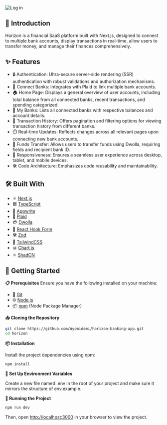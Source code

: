 
![Log in](https://github.com/user-attachments/assets/b18ca854-579a-40ab-9812-4a71a292bf19)


## 🌅 Introduction

Horizon is a financial SaaS platform built with Next.js, designed to connect to multiple bank accounts, display transactions in real-time, allow users to transfer money, and manage their finances comprehensively.


## ✨ Features

- 🔒 Authentication: Ultra-secure server-side rendering (SSR) authentication with robust validations and authorization mechanisms.
- 🔗 Connect Banks: Integrates with Plaid to link multiple bank accounts.
- 🏠 Home Page: Displays a general overview of user accounts, including total balance from all connected banks, recent transactions, and spending categorized.
- 🏦 My Banks: Lists all connected banks with respective balances and account details.
- 📜 Transaction History: Offers pagination and filtering options for viewing transaction history from different banks.
- ⏱️ Real-time Updates: Reflects changes across all relevant pages upon connecting new bank accounts.
- 💸 Funds Transfer: Allows users to transfer funds using Dwolla, requiring fields and recipient bank ID.
- 📱 Responsiveness: Ensures a seamless user experience across desktop, tablet, and mobile devices.
- 🛠️ Code Architecture: Emphasizes code reusability and maintainability.


## 🛠️ Built With
- ⚛️ [Next.js](https://nextjs.org)
- 🟦 [TypeScript](https://www.typescriptlang.org/)
- 📝 [Appwrite](https://appwrite.io/)
- 🔄 [Plaid](https://plaid.com/)
- 💳 [Dwolla](https://www.dwolla.com/)
- 🔄 [React Hook Form](https://react-hook-form.com/)
- 🛠️ [Zod](https://zod.dev/)
- 🎨 [TailwindCSS](https://tailwindcss.com/)
- 📊 [Chart.js](https://www.chartjs.org/)
- ⚛️ [ShadCN](https://github.com/shadcn)


## 🚀 Getting Started 

**📋 Prerequisites**
Ensure you have the following installed on your machine:

- 📂 [Git](https://git-scm.com/)
- 🌐 [Node.js](https://nodejs.org/en)
- 📦 [npm](https://www.npmjs.com/) (Node Package Manager)


**📥 Cloning the Repository**

```bash
git clone https://github.com/Ayomidemi/horizon-banking-app.git
cd horizon
```

**📦 Installation**

Install the project dependencies using npm:

```bash
npm install
```

**🔧 Set Up Environment Variables**

Create a new file named .env in the root of your project and make sure it mirrors the structure of env.example.

**🚀 Running the Project**

```bash
npm run dev
```

Then, open [http://localhost:3000](http://localhost:3000) in your browser to view the project.
